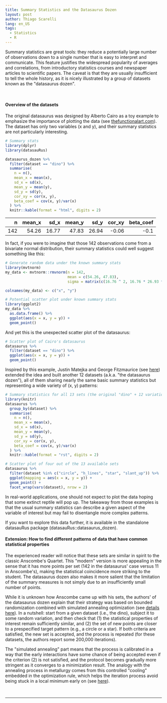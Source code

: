```yaml
---
title: Summary Statistics and the Datasaurus Dozen
layout: post
author: Thiago Scarelli
lang: en_US
tags:
  - Statistics
  - R
---
```


Summary statistics are great tools: they reduce a potentially large number of observations down to a single number that is easy to interpret and communicate. This feature justifies the widespread popularity of averages and correlations, from introductory statistics courses and newspaper articles to scientific papers. The caveat is that they are usually insufficient to tell the whole history, as it is nicely illustrated by a group of datasets known as the "datasaurus dozen".

<!--more-->
<br>

#### Overview of the datasets

The original datasaurus was designed by Alberto Cairo as a toy example to emphasize the importance of plotting the data (see [thefunctionalart.com](http://www.thefunctionalart.com/2016/08/download-datasaurus-never-trust-summary.html)). The dataset has only two variables (x and y), and their summary statistics are not particularly interesting.

``` r
# Summary stats
library(dplyr)
library(datasauRus)

datasaurus_dozen %>%
  filter(dataset == "dino") %>%
  summarise(
    n = n(),
    mean_x = mean(x),
    sd_x = sd(x),
    mean_y = mean(y),
    sd_y = sd(y),
    cor_xy = cor(x, y),
    beta_coef = cov(x, y)/var(x)    
  ) %>%
  knitr::kable(format = "html", digits = 2)

```

<table>
 <thead>
  <tr>
   <th style="text-align:right;"> n </th>
   <th style="text-align:right;"> mean_x </th>
   <th style="text-align:right;"> sd_x </th>
   <th style="text-align:right;"> mean_y </th>
   <th style="text-align:right;"> sd_y </th>
   <th style="text-align:right;"> cor_xy </th>
   <th style="text-align:right;"> beta_coef </th>
  </tr>
 </thead>
<tbody>
  <tr>
   <td style="text-align:right;"> 142 </td>
   <td style="text-align:right;"> 54.26 </td>
   <td style="text-align:right;"> 16.77 </td>
   <td style="text-align:right;"> 47.83 </td>
   <td style="text-align:right;"> 26.94 </td>
   <td style="text-align:right;"> -0.06 </td>
   <td style="text-align:right;"> -0.1 </td>
  </tr>
</tbody>
</table>

In fact, if you were to imagine that those 142 observations come from a bivariate normal distribution, their summary statistics could well suggest something like this:

``` r
# Generate random data under the known summary stats
library(mvtnorm)
my_data <- mvtnorm::rmvnorm(n = 142,
                            mean = c(54.26, 47.83),
                            sigma = matrix(c(16.76 ^ 2, 16.76 * 26.93 * -0.06, 16.76 * 26.93 * -0.06, 26.93 ^ 2), 2))

colnames(my_data) <- c("x", "y")

# Potential scatter plot under known summary stats
library(ggplot2)
my_data %>%
  as.data.frame() %>%
  ggplot(aes(x = x, y = y)) +
  geom_point()
```

And yet this is the unexpected scatter plot of the datasaurus:

``` r
# Scatter plot of Cairo's datasaurus
datasaurus %>%
  filter(dataset == "dino") %>%
  ggplot(aes(x = x, y = y)) +
  geom_point()
```

Inspired by this example, Justin Matejka and George Fitzmaurice (see [here](https://www.autodesk.com/research/publications/same-stats-different-graphs)) extended the idea and built another 12 datasets (a.k.a. "the datasaurus dozen"), all of them sharing nearly the same basic summary statistics but representing a wide variety of (x, y) patterns:

``` r
# Summary statistics for all 13 sets (the original "dino" + 12 variations)
library(knitr)
datasaurus %>%
  group_by(dataset) %>%
  summarise(
    n = n(),
    mean_x = mean(x),
    sd_x = sd(x),
    mean_y = mean(y),
    sd_y = sd(y),
    cor_xy = cor(x, y),
    beta_coef = cov(x, y)/var(x)    
  ) %>%
  knitr::kable(format = "rst", digits = 2)

# Scatter plot of four out of the 13 available sets
datasaurus %>%
  filter(dataset %in% c("circle", "h_lines", "star", "slant_up")) %>%
  ggplot(mapping = aes(x = x, y = y)) +
  geom_point() +
  facet_wrap(vars(dataset), nrow = 2)
```

In real-world applications, one should not expect to plot the data hoping that some extinct reptile will pop up. The takeaway from those examples is that the usual summary statistics can describe a given aspect of the variable of interest but may fail to disentangle more complex patterns.

If you want to explore this data further, it is available in the standalone datasauRus package (datasauRus::datasaurus_dozen).

#### Extension: How to find different patterns of data that have common statistical properties

The experienced reader will notice that these sets are similar in spirit to the classic Anscombe's Quartet. This "modern" version is more appealing in the sense that it has more points per set (142 in the datasaurus' case versus 11 in Anscombe's), making the statistical coincidence more striking to the student. The datasaurus dozen also makes it more salient that the limitation of the summary measures is not simply due to an insufficiently small number of points.

While it is unknown how Anscombe came up with his sets, the authors' of the datasaurus dozen explain that their strategy was based on bounded randomization combined with simulated annealing optimization (see [details here](https://damassets.autodesk.net/content/dam/autodesk/research/publications-assets/pdf/same-stats-different-graphs.pdf)). In a nutshell: start from a given dataset (i.e., the dino), subject it to some random variation, and then check that (1) the statistical properties of interest remain sufficiently similar, and (2) the set of new points are closer to a prespecified target pattern (e.g., a circle or a star). If both criteria are satisfied, the new set is accepted, and the process is repeated (for these datasets, the authors report some 200,000 iterations).

The "simulated annealing" part means that the process is calibrated in a way that the early interactions have some chance of being accepted even if the criterion (2) is not satisfied, and the protocol becomes gradually more stringent as it converges to a minimization result. The analogy with the annealing process in metallurgy comes from this controlled "cooling" embedded in the optimization rule, which helps the iteration process avoid being stuck in a local minimum early on (see [here](https://en.wikipedia.org/wiki/Simulated_annealing)).

<br>
<hr>
